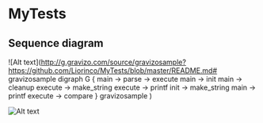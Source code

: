 # MyTests

## Sequence diagram

![Alt text](http://g.gravizo.com/source/gravizosample?https://github.com/Liorinco/MyTests/blob/master/README.md#
gravizosample
 digraph G {
   main -> parse -> execute
   main -> init
   main -> cleanup
   execute -> make_string
   execute -> printf
   init -> make_string
   main -> printf
   execute -> compare
 }
gravizosample
)

![Alt text](http://g.gravizo.com/source?https%3A%2F%2Fbitbucket.org%2FTLmaK0%2Fgravizo-example%2Fraw%2Fmaster%2Fsource.uml)
